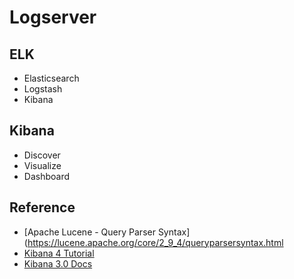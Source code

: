 # Logserver

## ELK

* Elasticsearch
* Logstash
* Kibana

## Kibana

* Discover
* Visualize
* Dashboard

## Reference

* [Apache Lucene - Query Parser Syntax](https://lucene.apache.org/core/2_9_4/queryparsersyntax.html
* [Kibana 4 Tutorial](https://www.timroes.de/2015/02/07/kibana-4-tutorial-part-1-introduction/)
* [Kibana 3.0 Docs](https://www.elastic.co/guide/en/kibana/3.0/index.html)